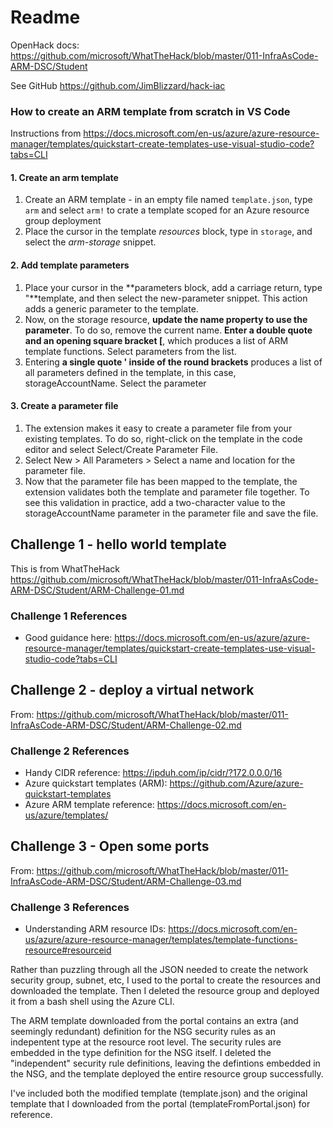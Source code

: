 # Readme

OpenHack docs: <https://github.com/microsoft/WhatTheHack/blob/master/011-InfraAsCode-ARM-DSC/Student>

See GitHub <https://github.com/JimBlizzard/hack-iac>

### How to create an ARM template from scratch in VS Code

Instructions from <https://docs.microsoft.com/en-us/azure/azure-resource-manager/templates/quickstart-create-templates-use-visual-studio-code?tabs=CLI>

#### 1. Create an arm template

1. Create an ARM template - in an empty file named ```template.json```, type ```arm``` and select ```arm!``` to crate a template scoped for an Azure resource group deployment
1. Place the cursor in the template *resources* block, type in ```storage```, and select the *arm-storage* snippet.

#### 2. Add template parameters

1. Place your cursor in the **parameters block, add a carriage return, type "**template, and then select the new-parameter snippet. This action adds a generic parameter to the template.
1. Now, on the storage resource, **update the name property to use the parameter**. To do so, remove the current name. **Enter a double quote and an opening square bracket [**, which produces a list of ARM template functions. Select parameters from the list.
1. Entering **a single quote ' inside of the round brackets** produces a list of all parameters defined in the template, in this case, storageAccountName. Select the parameter

#### 3. Create a parameter file

1. The extension makes it easy to create a parameter file from your existing templates. To do so, right-click on the template in the code editor and select Select/Create Parameter File.
1. Select New > All Parameters > Select a name and location for the parameter file.
1. Now that the parameter file has been mapped to the template, the extension validates both the template and parameter file together. To see this validation in practice, add a two-character value to the storageAccountName parameter in the parameter file and save the file.

## Challenge 1 - hello world template

This is from WhatTheHack <https://github.com/microsoft/WhatTheHack/blob/master/011-InfraAsCode-ARM-DSC/Student/ARM-Challenge-01.md>

### Challenge 1 References

- Good guidance here: <https://docs.microsoft.com/en-us/azure/azure-resource-manager/templates/quickstart-create-templates-use-visual-studio-code?tabs=CLI>

## Challenge 2 - deploy a virtual network

From: <https://github.com/microsoft/WhatTheHack/blob/master/011-InfraAsCode-ARM-DSC/Student/ARM-Challenge-02.md>

### Challenge 2 References

- Handy CIDR reference: <https://ipduh.com/ip/cidr/?172.0.0.0/16>
- Azure quickstart templates (ARM): <https://github.com/Azure/azure-quickstart-templates>
- Azure ARM template reference: <https://docs.microsoft.com/en-us/azure/templates/>

## Challenge 3 - Open some ports

From: <https://github.com/microsoft/WhatTheHack/blob/master/011-InfraAsCode-ARM-DSC/Student/ARM-Challenge-03.md>

### Challenge 3 References

- Understanding ARM resource IDs: <https://docs.microsoft.com/en-us/azure/azure-resource-manager/templates/template-functions-resource#resourceid>

Rather than puzzling through all the JSON needed to create the network security group, subnet, etc, I used to the portal to create the resources and downloaded the template. Then I deleted the resource group and deployed it from a bash shell using the Azure CLI.

The ARM template downloaded from the portal contains an extra (and seemingly redundant) definition for the NSG security rules as an indepentent type at the resource root level. The security rules are embedded in the type definition for the NSG itself. I deleted the "independent" security rule definitions, leaving the defintions embedded in the NSG, and the template deployed the entire resource group successfully.

I've included both the modified template (template.json) and the original template that I downloaded from the portal (templateFromPortal.json) for reference.
